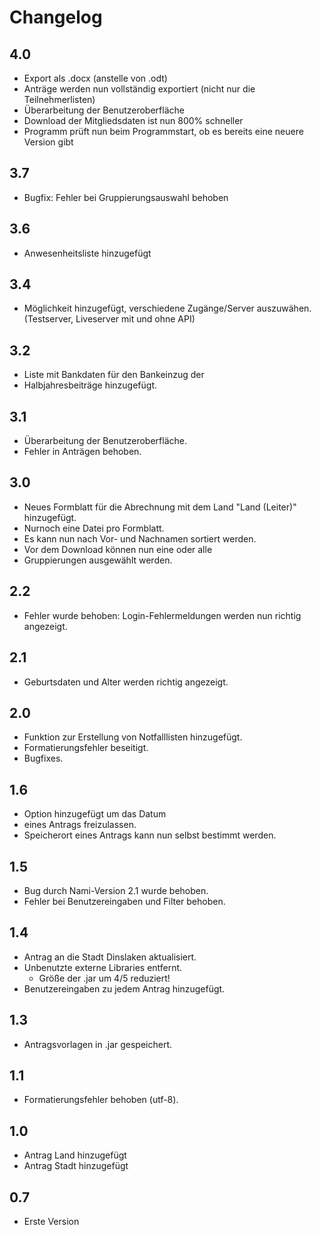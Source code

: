 Changelog
===========================================================
4.0
-----------------------------------------------------------
- Export als .docx (anstelle von .odt)
- Anträge werden nun vollständig exportiert (nicht nur die Teilnehmerlisten)
- Überarbeitung der Benutzeroberfläche
- Download der Mitgliedsdaten ist nun 800% schneller
- Programm prüft nun beim Programmstart, ob es bereits eine neuere Version gibt

3.7
-----------------------------------------------------------
- Bugfix: Fehler bei Gruppierungsauswahl behoben

3.6
-----------------------------------------------------------
- Anwesenheitsliste hinzugefügt
 
3.4
-----------------------------------------------------------
- Möglichkeit hinzugefügt, verschiedene Zugänge/Server auszuwähen.(Testserver, Liveserver mit und ohne API)
 
3.2 
-----------------------------------------------------------
- Liste mit Bankdaten für den Bankeinzug der
- Halbjahresbeiträge hinzugefügt. 
 
3.1 
-----------------------------------------------------------
- Überarbeitung der Benutzeroberfläche.
- Fehler in Anträgen behoben.

3.0 
-----------------------------------------------------------
- Neues Formblatt für die Abrechnung mit dem Land "Land (Leiter)" hinzugefügt. 
- Nurnoch eine Datei pro Formblatt.
- Es kann nun nach Vor- und Nachnamen sortiert werden.
- Vor dem Download können nun eine oder alle
- Gruppierungen ausgewählt werden.

2.2 
-----------------------------------------------------------
- Fehler wurde behoben: Login-Fehlermeldungen werden nun richtig angezeigt. 
 
2.1 
-----------------------------------------------------------
- Geburtsdaten und Alter werden richtig angezeigt. 
 
2.0 
-----------------------------------------------------------
- Funktion zur Erstellung von Notfalllisten hinzugefügt. 
- Formatierungsfehler beseitigt. 
- Bugfixes. 
 
1.6 
-----------------------------------------------------------
- Option hinzugefügt um das Datum 
- eines Antrags freizulassen. 
- Speicherort eines Antrags kann nun selbst bestimmt werden. 
 
1.5 
-----------------------------------------------------------
- Bug durch Nami-Version 2.1 wurde behoben. 
- Fehler bei Benutzereingaben und Filter behoben. 
 
1.4 
-----------------------------------------------------------
- Antrag an die Stadt Dinslaken aktualisiert. 
- Unbenutzte externe Libraries entfernt. 
  - Größe der .jar um 4/5 reduziert! 
- Benutzereingaben zu jedem Antrag hinzugefügt. 
 
1.3 
-----------------------------------------------------------
- Antragsvorlagen in .jar gespeichert. 

1.1 
-----------------------------------------------------------
- Formatierungsfehler behoben (utf-8). 

1.0 
-----------------------------------------------------------
- Antrag Land hinzugefügt 
- Antrag Stadt hinzugefügt 

0.7
-----------------------------------------------------------
- Erste Version 
